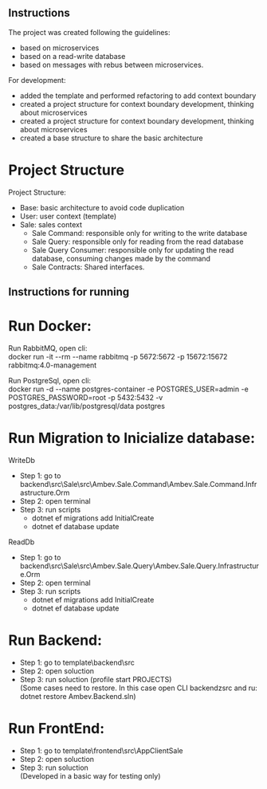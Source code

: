 ## Instructions

The project was created following the guidelines:
- based on microservices
- based on a read-write database
- based on messages with rebus between microservices.

For development:
- added the template and performed refactoring to add context boundary
- created a project structure for context boundary development, thinking about microservices
- created a project structure for context boundary development, thinking about microservices
- created a base structure to share the basic architecture

# Project Structure

Project Structure:

- Base: basic architecture to avoid code duplication
- User: user context (template)
- Sale: sales context
    * Sale Command: responsible only for writing to the write database
    * Sale Query: responsible only for reading from the read database
    * Sale Query Consumer: responsible only for updating the read database, consuming changes made by the command
    * Sale Contracts: Shared interfaces.

## Instructions for running

# Run Docker:

Run RabbitMQ, open cli:  
docker run -it --rm --name rabbitmq -p 5672:5672 -p 15672:15672 rabbitmq:4.0-management  

Run PostgreSql, open cli:  
docker run -d --name postgres-container -e POSTGRES_USER=admin -e POSTGRES_PASSWORD=root -p 5432:5432 -v postgres_data:/var/lib/postgresql/data postgres

# Run Migration to Inicialize database:

WriteDb
* Step 1: go to backend\src\Sale\src\Ambev.Sale.Command\Ambev.Sale.Command.Infrastructure.Orm
* Step 2: open terminal
* Step 3: run scripts
    * dotnet ef migrations add InitialCreate
	* dotnet ef database update

ReadDb
* Step 1: go to backend\src\Sale\src\Ambev.Sale.Query\Ambev.Sale.Query.Infrastructure.Orm
* Step 2: open terminal
* Step 3: run scripts
    * dotnet ef migrations add InitialCreate
	* dotnet ef database update

# Run Backend:
* Step 1: go to template\backend\src
* Step 2: open soluction
* Step 3: run soluction (profile start PROJECTS)  
(Some cases need to restore. In this case open CLI backendzsrc and ru: dotnet restore Ambev.Backend.sln)

# Run FrontEnd:
* Step 1: go to template\frontend\src\AppClientSale
* Step 2: open soluction 
* Step 3: run soluction  
(Developed in a basic way for testing only)


